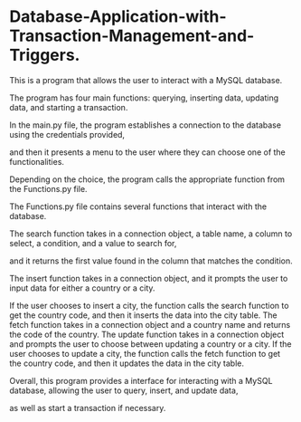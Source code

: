 # Database-Application-with-Transaction-Management-and-Triggers.

This is a program that allows the user to interact with a MySQL database. 

The program has four main functions: querying, inserting data, updating data, and starting a transaction.

In the main.py file, the program establishes a connection to the database using the credentials provided, 

and then it presents a menu to the user where they can choose one of the functionalities. 

Depending on the choice, the program calls the appropriate function from the Functions.py file.

The Functions.py file contains several functions that interact with the database. 

The search function takes in a connection object, a table name, a column to select, a condition, and a value to search for,

and it returns the first value found in the column that matches the condition. 

The insert function takes in a connection object, and it prompts the user to input data for either a country or a city. 

If the user chooses to insert a city, the function calls the search function to get the country code, and then it inserts the data into the city table. The fetch function takes in a connection object and a country name and returns the code of the country. The update function takes in a connection object and prompts the user to choose between updating a country or a city. If the user chooses to update a city, the function calls the fetch function to get the country code, and then it updates the data in the city table.

Overall, this program provides a  interface for interacting with a MySQL database, allowing the user to query, insert, and update data, 

as well as start a transaction if necessary. 
